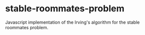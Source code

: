 # stable-roommates-problem
Javascript implementation of the Irving's algorithm for the stable roommates problem. 
